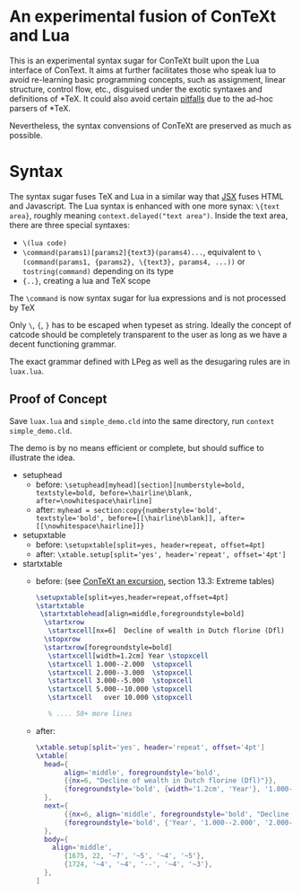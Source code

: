An experimental fusion of ConTeXt and Lua
=====

This is an experimental syntax sugar for ConTeXt built upon the Lua interface of ConText. It aims at further facilitates those who speak lua to avoid
re-learning basic programming concepts, such as assignment, linear structure, control flow, etc., disguised under
the exotic syntaxes and definitions of \*TeX.
It could also avoid certain [pitfalls](https://mailman.ntg.nl/pipermail/ntg-context/2020/097020.html) due to the ad-hoc parsers of \*TeX.

Nevertheless, the syntax convensions of ConTeXt are preserved as much as possible.

Syntax
======

The syntax sugar fuses TeX and Lua in a similar way that [JSX](https://reactjs.org/docs/introducing-jsx.html) fuses HTML and Javascript.
The Lua syntax is enhanced with one more synax: `\{text area}`, roughly meaning `context.delayed("text area")`.
Inside the text area, there are three special syntaxes:
- `\(lua code)`
- `\command(params1)[params2]{text3}(params4)...`, equivalent to `\(command(params1, {params2}, \{text3}, params4, ...))` or `tostring(command)` depending on its type
- `{..}`, creating a lua and TeX scope

The `\command` is now syntax sugar for lua expressions and is not processed by TeX

Only `\`, `{`, `}` has to be escaped when typeset as string. Ideally the concept of catcode should be completely transparent to the user as long as we have a decent functioning grammar.

The exact grammar defined with LPeg as well as the desugaring rules are in `luax.lua`.


Proof of Concept
-----
Save `luax.lua` and `simple_demo.cld` into the same directory, run `context simple_demo.cld`.

The demo is by no means efficient or complete, but should suffice to illustrate the idea.
- setuphead
  - before: `\setuphead[myhead][section][numberstyle=bold, textstyle=bold, before=\hairline\blank, after=\nowhitespace\hairline]`
  - after:  `myhead = section:copy{numberstyle='bold', textstyle='bold', before=[[\hairline\blank]], after=[[\nowhitespace\hairline]]}`
- setupxtable
  - before: `\setupxtable[split=yes, header=repeat, offset=4pt]`
  - after:  `\xtable.setup[split='yes', header='repeat', offset='4pt']`
- startxtable
  - before: (see [ConTeXt an excursion](http://www.pragma-ade.com/general/manuals/ma-cb-en.pdf), section 13.3: Extreme tables)

    ```tex
    \setupxtable[split=yes,header=repeat,offset=4pt]
    \startxtable
     \startxtablehead[align=middle,foregroundstyle=bold]
      \startxrow
       \startxcell[nx=6]  Decline of wealth in Dutch florine (Dfl)  \stopxcell
      \stopxrow
      \startxrow[foregroundstyle=bold]
       \startxcell[width=1.2cm] Year \stopxcell
       \startxcell 1.000--2.000  \stopxcell
       \startxcell 2.000--3.000  \stopxcell
       \startxcell 3.000--5.000  \stopxcell
       \startxcell 5.000--10.000 \stopxcell
       \startxcell   over 10.000 \stopxcell
    
       % .... 50+ more lines
    ```

  - after:

    ```lua
    \xtable.setup[split='yes', header='repeat', offset='4pt']
    \xtable[
      head={
           align='middle', foregroundstyle='bold',
           {{nx=6, "Decline of wealth in Dutch florine (Dfl)"}},
           {foregroundstyle='bold', {width='1.2cm', 'Year'}, '1.000--2.000', '2.000--3.000', '3.000-5.000', '5.000-10.000', 'over 10.000'},
      },
      next={
           {{nx=6, align='middle', foregroundstyle='bold', "Decline of wealth in Dutch florine (Dfl) / Continued"}},
           {foregroundstyle='bold', {'Year', '1.000--2.000', '2.000--3.000', '3.000-5.000', '5.000-10.000', 'over 10.000'}},
      },
      body={
      	align='middle',
           {1675, 22, '~7', '~5', '~4', '~5'},
           {1724, '~4', '~4', '--', '~4', '~3'},
      },
    ]
    ```

